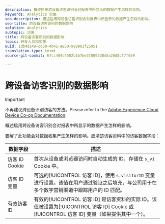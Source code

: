```yaml
---
description: 概述启用跨设备访客识别会对报表中所显示的数据产生怎样的影响。
keywords: Analytics 实施
seo-description: 概述启用跨设备访客识别会对报表中所显示的数据产生怎样的影响。
seo-title: 跨设备访客识别的数据影响
solution: Analytics
subtopic: 访客
title: 跨设备访客识别的数据影响
topic: 开发人员和实施
uuid: 1db4d149-cd50-4b41-a850-988901f25051
translation-type: tm+mt
source-git-commit: 67cc404c4502b1b7be3f089538d8a28d5cf7f659

---
```



# 跨设备访客识别的数据影响

>[!IMPORTANT]
>
>不再建议跨设备识别访客的方法。Please refer to the [Adobe Experience Cloud Device Co-op Documentation](https://marketing.adobe.com/resources/help/en_US/mcdc/).

概述启用跨设备访客识别会对报表中所显示的数据产生怎样的影响。

要解了此功能会对数据收集产生怎样的影响，应清楚访客资料中的访客数据字段：

| 数据字段 | 描述 |
|---|---|
| 访客 ID Cookie | 首次从设备或浏览器访问时自动生成的 ID，存储在 `s_vi` Cookie 中。 |
| 访客 ID 变量 | 可选的[!UICONTROL 访客 ID]，使用 `s.visitorID` 变量进行设置。该值在用户通过验证之后填充，与公司用于在多个数字营销渠道中跟踪用户的 ID 匹配。 |
| 有效访客 ID | 有效的[!UICONTROL 访客 ID] 是访客资料的实际 ID。该值被设置为[!UICONTROL 访客 ID] Cookie 或[!UICONTROL 访客 ID] 变量（如果提供其中一个）。 |

